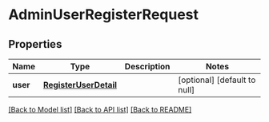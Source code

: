 # AdminUserRegisterRequest
## Properties

Name | Type | Description | Notes
------------ | ------------- | ------------- | -------------
**user** | [**RegisterUserDetail**](RegisterUserDetail.md) |  | [optional] [default to null]

[[Back to Model list]](../README.md#documentation-for-models) [[Back to API list]](../README.md#documentation-for-api-endpoints) [[Back to README]](../README.md)

